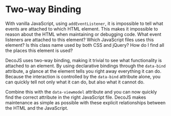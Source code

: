 <div class="page-header">
  <h1>Two-way Binding</h1>
</div>

With vanilla JavaScript, using `addEventListener`, it is impossible to tell what events are attached to which HTML element.
This makes it impossible to reason about the HTML when maintaining or debugging code. What event listeners are attached to this element?
Which JavaScript files uses this element? Is this class name used by both CSS and jQuery? How do I find all the places this element is used?

DecoJS uses two-way binding, making it trivial to see what functionality is attached to an element. By using declarative bindings through the
`data-bind` attribute, a glance at the element tells you right away everything it can do. Because the interaction is controlled by
the `data-bind` attribute alone, you can quickly tell not only what it can do, but also what it cannot do. 

Combine this with the `data-viewmodel` attribute and you can now quickly find the correct attribute in the right JavaScript file.
DecoJS makes maintenance as simple as possible with these explicit relationships between the HTML and the JavaScript.